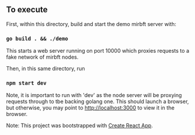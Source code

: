 ## To execute

First, within this directory, build and start the demo mirbft server with:

### `go build . && ./demo`

This starts a web server running on port 10000 which proxies requests to a fake network of mirbft nodes.

Then, in this same directory, run 

### `npm start dev`

Note, it is important to run with 'dev' as the node server will be proxying requests through to tbe backing golang one.  This should launch a browser, but otherwise, you may point to [http://localhost:3000](http://localhost:3000) to view it in the browser.

Note: This project was bootstrapped with [Create React App](https://github.com/facebook/create-react-app).
